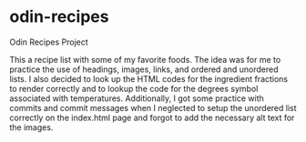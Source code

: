 # odin-recipes
Odin Recipes Project

This a recipe list with some of my favorite foods. The idea was for me to practice the use of headings, images, links, and ordered and unordered lists. I also decided to look up the HTML codes for the ingredient fractions to render correctly and to lookup the code for the degrees symbol associated with temperatures. Additionally, I got some practice with commits and commit messages when I neglected to setup the unordered list correctly on the index.html page and forgot to add the necessary alt text for the images.
